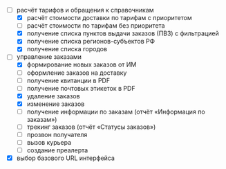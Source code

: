 - [ ] расчёт тарифов и обращения к справочникам
  - [X] расчёт стоимости доставки по тарифам с приоритетом
  - [ ] расчёт стоимости по тарифам без приоритета
  - [X] получение списка пунктов выдачи заказов (ПВЗ) с фильтрацией
  - [X] получение списка регионов-субъектов РФ
  - [X] получение списка городов
- [ ] управление заказами
  - [X] формирование новых заказов от ИМ
  - [ ] оформление заказов на доставку
  - [ ] получение квитанции в PDF
  - [ ] получение почтовых этикеток в PDF
  - [X] удаление заказов
  - [X] изменение заказов
  - [ ] получение информации по заказам (отчёт «Информация по заказам»)
  - [ ] трекинг заказов (отчёт «Статусы заказов»)
  - [ ] прозвон получателя
  - [ ] вызов курьера
  - [ ] создание преалерта
 - [X] выбор базового URL интерфейса
